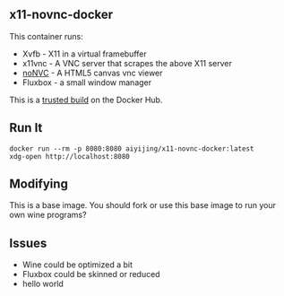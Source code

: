 ## x11-novnc-docker

This container runs:

* Xvfb - X11 in a virtual framebuffer
* x11vnc - A VNC server that scrapes the above X11 server
* [noNVC](https://kanaka.github.io/noVNC/) - A HTML5 canvas vnc viewer
* Fluxbox - a small window manager

This is a [trusted build](https://registry.hub.docker.com/u/aiyijing/x11-novnc-docker)
on the Docker Hub.

## Run It

    docker run --rm -p 8080:8080 aiyijing/x11-novnc-docker:latest
    xdg-open http://localhost:8080

## Modifying

This is a base image. You should fork or use this base image to run your own
wine programs?

## Issues

* Wine could be optimized a bit
* Fluxbox could be skinned or reduced
* hello world



